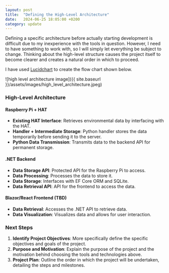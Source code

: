 ```yaml
---
layout: post
title:  "Defining the High-Level Architecture"
date:   2024-06-25 18:05:00 +0200
category: update
---
```


Defining a specific architecture before actually starting development is difficult due to my inexperience with the tools in question. However, I need to have something to work with, so I will simply let everything be subject to change. Thinking about the high-level structure causes the project itself to become clearer and creates a natural order in which to proceed.

I have used [Lucidchart](https://lucid.app) to create the flow chart shown below.

![high level architecture image]({{ site.baseurl }}/assets/images/high_level_architecture.jpeg)

### High-Level Architecture

#### **Raspberry Pi + HAT**
- **Existing HAT Interface**: Retrieves environmental data by interfacing with the HAT.
- **Handler + Intermediate Storage**: Python handler stores the data temporarily before sending it to the server.
- **Python Data Transmission**: Transmits data to the backend API for permanent storage.

#### **.NET Backend**
- **Data Storage API**: Protected API for the Raspberry Pi to access.
- **Data Processing**: Processes the data to store it.
- **Data Storage**: Interfaces with EF Core ORM and SQLite.
- **Data Retrieval API**: API for the frontend to access the data.

#### **Blazor/React Frontend (TBD)**
- **Data Retrieval**: Accesses the .NET API to retrieve data.
- **Data Visualization**: Visualizes data and allows for user interaction.

### Next Steps

1. **Identify Project Objectives**: More specifically define the specific objectives and goals of the project.
2. **Purpose and Motivation**: Explain the purpose of the project and the motivation behind choosing the tools and technologies above.
3. **Project Plan**: Outline the order in which the project will be undertaken, detailing the steps and milestones.
